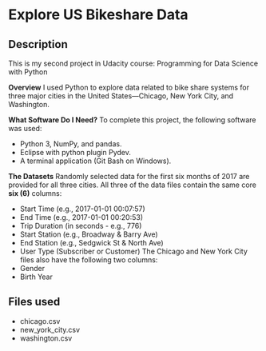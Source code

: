 # Explore US Bikeshare Data

## Description
This is my second project in Udacity course: Programming for Data Science with Python

**Overview**
I used Python to explore data related to bike share systems for three major cities in the United States—Chicago, New York City, and Washington.

**What Software Do I Need?**
To complete this project, the following software was used:
* Python 3, NumPy, and pandas.
* Eclipse with python plugin Pydev.
* A terminal application (Git Bash on Windows).

**The Datasets**
Randomly selected data for the first six months of 2017 are provided for all three cities. All three of the data files contain the same core **six (6)** columns:
- Start Time (e.g., 2017-01-01 00:07:57)
- End Time (e.g., 2017-01-01 00:20:53)
- Trip Duration (in seconds - e.g., 776)
- Start Station (e.g., Broadway & Barry Ave)
- End Station (e.g., Sedgwick St & North Ave)
- User Type (Subscriber or Customer)
The Chicago and New York City files also have the following two columns:
- Gender
- Birth Year

## Files used
* chicago.csv
* new_york_city.csv
* washington.csv

